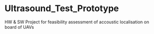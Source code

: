 # Ultrasound_Test_Prototype
HW &amp; SW Project for feasibility assessment of accoustic localisation on board of UAVs
